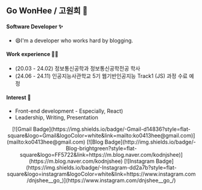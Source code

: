 ## Go WonHee / 고원희 👋

#### Software Developer ✨
- 😄I'm a developer who works hard by blogging.

#### Work experience 🤹‍♀️
- (20.03 - 24.02) 정보통신공학과 정보통신공학전공 학사
- (24.06 - 24.11) 인공지능사관학교 5기 웹기반인공지능 Track1 (JS) 과정 수료 예정

#### Interest 👀
- Front-end development - Especially, React)
- Leadership, Writing, Presentation

<div align=center>
[![Gmail Badge](https://img.shields.io/badge/-Gmail-d14836?style=flat-square&logo=Gmail&logoColor=white&link=mailto:ko0413hee@gmail.com)](mailto:ko0413hee@gmail.com)
[![Blog Badge](http://img.shields.io/badge/-Blog-brightgreen?style=flat-square&logo=FF5722&link=https://m.blog.naver.com/kodnjshee)](https://m.blog.naver.com/kodnjshee)
[![Instagram Badge](https://img.shields.io/badge/-Instagram-dd2a7b?style=flat-square&logo=instagram&logoColor=white&link=https://www.instagram.com/dnjshee__go_)](https://www.instagram.com/dnjshee__go_/) 

</div>

